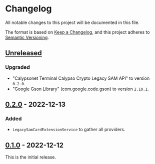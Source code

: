 # Changelog
All notable changes to this project will be documented in this file.

The format is based on [Keep a Changelog](https://keepachangelog.com/en/1.0.0/),
and this project adheres to [Semantic Versioning](https://semver.org/spec/v2.0.0.html).

## [Unreleased]
### Upgraded
- "Calypsonet Terminal Calypso Crypto Legacy SAM API" to version `0.2.0`.
- "Google Gson Library" (com.google.code.gson) to version `2.10.1`.
 
## [0.2.0] - 2022-12-13
### Added
- `LegacySamCardExtensionService` to gather all providers.

## [0.1.0] - 2022-12-12
This is the initial release.

[unreleased]: https://github.com/eclipse/keyple-card-calypso-crypto-legacysam-java-lib/compare/0.2.0...HEAD
[0.2.0]: https://github.com/eclipse/keyple-card-calypso-crypto-legacysam-java-lib/compare/0.1.0...0.2.0
[0.1.0]: https://github.com/eclipse/keyple-card-calypso-crypto-legacysam-java-lib/releases/tag/0.1.0